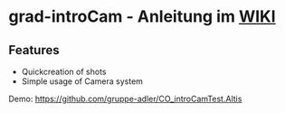 # grad-introCam - Anleitung im [WIKI](https://github.com/gruppe-adler/grad-introCam/wiki)

## Features
- Quickcreation of shots
- Simple usage of Camera system

Demo: https://github.com/gruppe-adler/CO_introCamTest.Altis





